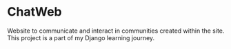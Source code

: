 # ChatWeb
Website to communicate and interact in communities created within the site. This project is a part of my Django learning journey.
